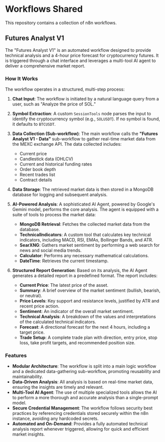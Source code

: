 # Workflows Shared

This repository contains a collection of n8n workflows.

## Futures Analyst V1

The "Futures Analyst V1" is an automated workflow designed to provide technical analysis and a 4-hour price forecast for cryptocurrency futures. It is triggered through a chat interface and leverages a multi-tool AI agent to deliver a comprehensive market report.

### How It Works

The workflow operates in a structured, multi-step process:

1.  **Chat Input**: The workflow is initiated by a natural language query from a user, such as "Analyze the price of SOL."

2.  **Symbol Extraction**: A custom `SessionTools` node parses the input to identify the cryptocurrency symbol (e.g., `SOLUSDT`). If no symbol is found, it defaults to `BTCUSDT`.

3.  **Data Collection (Sub-workflow)**: The main workflow calls the **"Futures Analyst V1 - Data"** sub-workflow to gather real-time market data from the MEXC exchange API. The data collected includes:
    *   Current price
    *   Candlestick data (OHLCV)
    *   Current and historical funding rates
    *   Order book depth
    *   Recent trades list
    *   Contract details

4.  **Data Storage**: The retrieved market data is then stored in a MongoDB database for logging and subsequent analysis.

5.  **AI-Powered Analysis**: A sophisticated AI Agent, powered by Google's Gemini model, performs the core analysis. The agent is equipped with a suite of tools to process the market data:
    *   **MongoDB Retrieval**: Fetches the collected market data from the database.
    *   **TechnicalIndicators**: A custom tool that calculates key technical indicators, including MACD, RSI, EMAs, Bollinger Bands, and ATR.
    *   **SearXNG**: Gathers market sentiment by performing a web search for news and social media trends.
    *   **Calculator**: Performs any necessary mathematical calculations.
    *   **DateTime**: Retrieves the current timestamp.

6.  **Structured Report Generation**: Based on its analysis, the AI Agent generates a detailed report in a predefined format. The report includes:
    *   **Current Price**: The latest price of the asset.
    *   **Summary**: A brief overview of the market sentiment (bullish, bearish, or neutral).
    *   **Price Levels**: Key support and resistance levels, justified by ATR and recent price action.
    *   **Sentiment**: An indicator of the overall market sentiment.
    *   **Technical Analysis**: A breakdown of the values and interpretations of the calculated technical indicators.
    *   **Forecast**: A directional forecast for the next 4 hours, including a target price.
    *   **Trade Setup**: A complete trade plan with direction, entry price, stop loss, take profit targets, and recommended position size.

### Features

*   **Modular Architecture**: The workflow is split into a main logic workflow and a dedicated data-gathering sub-workflow, promoting reusability and maintainability.
*   **Data-Driven Analysis**: All analysis is based on real-time market data, ensuring the insights are timely and relevant.
*   **Multi-Tool AI Agent**: The use of multiple specialized tools allows the AI to perform a more thorough and accurate analysis than a single-prompt model.
*   **Secure Credential Management**: The workflow follows security best practices by referencing credentials stored securely within the n8n instance, avoiding any hardcoded secrets.
*   **Automated and On-Demand**: Provides a fully automated technical analysis report whenever triggered, allowing for quick and efficient market insights.
